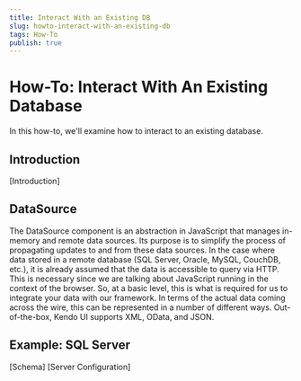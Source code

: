 ```yaml
---
title: Interact With an Existing DB
slug: howto-interact-with-an-existing-db
tags: How-To
publish: true
---
```


# How-To: Interact With An Existing Database

In this how-to, we'll examine how to interact to an existing database.

## Introduction

[Introduction]

## DataSource

The DataSource component is an abstraction in JavaScript that manages in-memory and remote data sources. Its purpose is to simplify the process of propagating updates to and from these data sources. In the case where data stored in a remote database (SQL Server, Oracle, MySQL, CouchDB, etc.), it is already assumed that the data is accessible to query via HTTP. This is necessary since we are talking about JavaScript running in the context of the browser. So, at a basic level, this is what is required for us to integrate your data with our framework. In terms of the actual data coming across the wire, this can be represented in a number of different ways. Out-of-the-box, Kendo UI supports XML, OData, and JSON.

## Example: SQL Server

[Schema]
[Server Configuration]